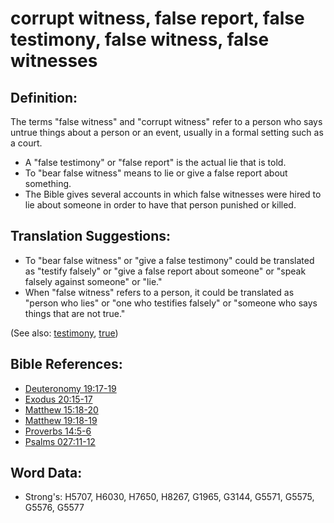 # corrupt witness, false report, false testimony, false witness, false witnesses #

## Definition: ##

The terms "false witness" and "corrupt witness" refer to a person who says untrue things about a person or an event, usually in a formal setting such as a court.
 
* A "false testimony" or "false report" is the actual lie that is told.
* To "bear false witness" means to lie or give a false report about something.
* The Bible gives several accounts in which false witnesses were hired to lie about someone in order to have that person punished or killed.

## Translation Suggestions: ##

* To "bear false witness" or "give a false testimony" could be translated as "testify falsely" or "give a false report about someone" or "speak falsely against someone" or "lie."
* When "false witness" refers to a person, it could be translated as "person who lies" or "one who testifies falsely" or "someone who says things that are not true."

(See also: [testimony](../kt/testimony.md), [true](../kt/true.md))

## Bible References: ##

* [Deuteronomy 19:17-19](rc://en/tn/help/deu/19/17)
* [Exodus 20:15-17](rc://en/tn/help/exo/20/15)
* [Matthew 15:18-20](rc://en/tn/help/mat/15/18)
* [Matthew 19:18-19](rc://en/tn/help/mat/19/18)
* [Proverbs 14:5-6](rc://en/tn/help/pro/14/05)
* [Psalms 027:11-12](rc://en/tn/help/psa/027/011)

## Word Data: ##

* Strong's: H5707, H6030, H7650, H8267, G1965, G3144, G5571, G5575, G5576, G5577
